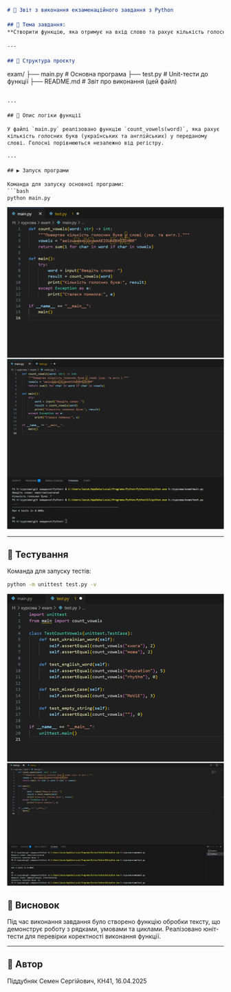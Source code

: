 
```markdown
# 📘 Звіт з виконання екзаменаційного завдання з Python

## 📌 Тема завдання:
**Створити функцію, яка отримує на вхід слово та рахує кількість голосних букв.**

---

## 📁 Структура проєкту

```
exam/
├── main.py      # Основна програма
├── test.py      # Unit-тести до функції
├── README.md    # Звіт про виконання (цей файл)
```

---

## 🧠 Опис логіки функції

У файлі `main.py` реалізовано функцію `count_vowels(word)`, яка рахує кількість голосних букв (українських та англійських) у переданому слові. Голосні порівнюються незалежно від регістру.

---

## ▶️ Запуск програми

Команда для запуску основної програми:
```bash
python main.py
```

![](photos/Screenshot_11.png)
![](photos/Screenshot_2.png)

---

## 🧪 Тестування

Команда для запуску тестів:
```bash
python -m unittest test.py -v
```

![](photos/Screenshot_1.png)
![](photos/Screenshot_3.png)



## 📌 Висновок

Під час виконання завдання було створено функцію обробки тексту, що демонструє роботу з рядками, умовами та циклами. Реалізовано юніт-тести для перевірки коректності виконання функції.

---

## 🔗 Автор
Піддубняк Семен Сергійович, КН41, 16.04.2025
```

